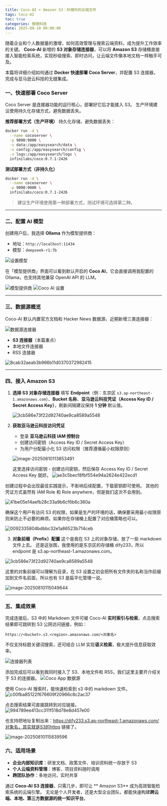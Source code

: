 ```yaml
---
title: Coco-AI × Amazon S3：秒搜你的云端文件
tags: Coco-AI
toc: true
categories: 极限科技
date: 2025-08-10 00:00:00
---
```


随着企业和个人数据量的激增，如何高效管理与搜索云端资料，成为提升工作效率的关键。
**Coco-AI** 新增的 **S3 对象存储连接器**，可以将 **Amazon S3** 存储桶直接接入智能检索系统，实现秒级搜索、即时访问，让云端文件像本地文档一样触手可及。

本篇将详细介绍如何通过 **Docker 快速部署 Coco Server**，并配置 S3 连接器，完成与亚马逊云科技的无缝集成。

### 一、快速部署 Coco Server

Coco Server 是连接器功能的运行核心，部署好它后才能接入 S3。
生产环境建议使用持久化存储方式，避免数据丢失。

**推荐部署方式（生产环境）**
持久化存储，避免数据丢失：

```bash
docker run -d \
  --name cocoserver \
  -p 9000:9000 \
  -v data:/app/easysearch/data \
  -v config:/app/easysearch/config \
  -v logs:/app/easysearch/logs \
  infinilabs/coco:0.7.1-2426
```

<!-- more -->

**测试部署方式（非持久化）**

```bash
docker run -d \
  --name cocoserver \
  -p 9000:9000 \
  infinilabs/coco:0.7.1-2426
```

> 建议生产环境使用第一种部署方式，测试环境可选择第二种。

---

### 二、配置 AI 模型

创建用户后，我选择 **Ollama** 作为模型提供商：

- 地址：`http://localhost:11434`
- 模型：`deepseek-r1:7b`

![设置模型](https://raw.githubusercontent.com/cloudsmithy/picgo-imh/master/35d9bf40d93482edcfd1cac26bd0f557.png)

在「模型提供商」界面可以看到默认开启的 **Coco AI**，它会直接调用我配置的 Ollama，也支持其他兼容 OpenAI API 的 LLM。

![模型提供商](https://raw.githubusercontent.com/cloudsmithy/picgo-imh/master/b84c85218a471729a646fc47bc899838.png)
![Coco AI 设置](https://raw.githubusercontent.com/cloudsmithy/picgo-imh/master/b86711e540165b68ad9f77f5c9f7e4c7.png)

---

### 三、数据源概览

Coco-AI 默认内置官方文档和 Hacker News 数据源，近期新增三类连接器：

![数据源连接器](https://raw.githubusercontent.com/cloudsmithy/picgo-imh/master/45419dc868e753402576504aedb4be6f.png)

- **S3 连接器**（本篇重点）
- 本地文件连接器
- RSS 连接器

![8cab32aeab3b966b11d0370372982415](https://raw.githubusercontent.com/cloudsmithy/picgo-imh/master/8cab32aeab3b966b11d0370372982415.png)

---

### 四、接入 Amazon S3

1. **选择 S3 对象存储连接器**
   填写 **Endpoint**（例：东京区 `s3.ap-northeast-1.amazonaws.com`）、**Bucket 名称**、**亚马逊云科技凭证（Access Key ID / Secret Access Key）**，刷新间隔建议保持 **1 分钟** 默认值。

   ![3cb586e73f22d92740ae9ca8589a5548](https://raw.githubusercontent.com/cloudsmithy/picgo-imh/master/3cb586e73f22d92740ae9ca8589a5548.png)

2. **获取亚马逊云科技访问凭证**

   - 登录 **亚马逊云科技 IAM 控制台**
   - 创建访问密钥（Access Key ID / Secret Access Key）
   - 为用户分配最小化 S3 访问权限（推荐遵循最小权限原则）

   ![image-20250810113853491](https://raw.githubusercontent.com/cloudsmithy/picgo-imh/master/image-20250810113853491.png)

   这里选择访问密钥 - 创建访问密钥，然后保存 Access Key ID / Secret Access Key 就好。
   ![ae3c5becf8fbf554e94a2624e422ecd1](https://raw.githubusercontent.com/cloudsmithy/picgo-imh/master/ae3c5becf8fbf554e94a2624e422ecd1.png)

创建过程中会出现最佳实践提示，不影响后续配置，下载密钥即可使用。
其他的凭证方式虽然有 IAM Role 和 Role anywhere，但是我们这次不会用到。

![41be05e14aefb28c33a9b6cf6b6c360a](https://raw.githubusercontent.com/cloudsmithy/picgo-imh/master/41be05e14aefb28c33a9b6cf6b6c360a.png)

确保这个用户有访问 S3 的权限，如果是生产的环境的话，确保要采用最小权限原则来防止不必要的麻烦。如果你在存储桶上配置了对应桶策略也可以。

![0092335804bdbbc32e1a86523b714ceb](https://raw.githubusercontent.com/cloudsmithy/picgo-imh/master/0092335804bdbbc32e1a86523b714ceb.png)

3. **对象前缀（Prefix）配置**
   这个是我在 S3 上的对象存储，放了一些 markdown 文件上去。
   还是这张图，我使用的是东京区的存储桶 dify233，所以 endpoint 是 s3.ap-northeast-1.amazonaws.com。

![3cb586e73f22d92740ae9ca8589a5548](https://raw.githubusercontent.com/cloudsmithy/picgo-imh/master/3cb586e73f22d92740ae9ca8589a5548.png)

这里的对象前缀可以理解为目录，在 S3 设置之初会把所有文件夹的名称当作前缀加到文件名前面，所以也有 S3 是扁平化管理一说。

![image-20250810115049644](https://raw.githubusercontent.com/cloudsmithy/picgo-imh/master/image-20250810115049644.png)

---

### 五、集成效果

完成连接后，S3 中的 Markdown 文件可被 Coco-AI **实时索引与检索**，点击搜索结果即可跳转到 S3 公网访问链接，例如：

```
https://<bucket>.s3.<region>.amazonaws.com/<对象名>
```

不仅支持标题关键词搜索，还可结合 LLM 实现**语义检索**，极大提升信息获取效率。

![连接器列表](https://raw.githubusercontent.com/cloudsmithy/picgo-imh/master/1d685c561ee0ea233fcf8f92846d5c99.png)

添加完成后可以看到我同时接入了 S3、本地文件和 RSS，我们这里主要开介绍关于 S3 的连接器。
![Coco App 数据源](https://raw.githubusercontent.com/cloudsmithy/picgo-imh/master/facdce6af59da887be3227b663e2eae9.png)

使用 Coco-AI 搜索时，能快速检索到 s3 中的 markdown 文件。
![c00fba85122f676609f20966c8c2ac37](https://raw.githubusercontent.com/cloudsmithy/picgo-imh/master/c00fba85122f676609f20966c8c2ac37.png)

点击搜索结果可直接跳转到对应链接。
![994789ee413cc311f518d78e8d457e00](https://raw.githubusercontent.com/cloudsmithy/picgo-imh/master/994789ee413cc311f518d78e8d457e00.png)

也支持把地址复制出来：https://dify233.s3.ap-northeast-1.amazonaws.com/对象名，其实就是S3的https 链接了。

![image-20250810115839596](https://raw.githubusercontent.com/cloudsmithy/picgo-imh/master/image-20250810115839596.png)

### 六、适用场景

- **企业内部知识库**：研发文档、政策文件、培训资料统一存放于 S3
- **个人云端资料管理**：博客、项目资料随时调用
- **跨团队协作**：多地访问，实时共享

通过 **Coco-AI S3 连接器**，只需几步，即可让 ** Amazon S3** 成为高效智能检索系统的云端引擎。
无论是个人开发者，还是大型企业团队，都能快速构建**跨云端、本地、第三方数据源的统一知识平台**。
